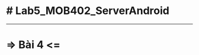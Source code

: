 # # Lab5_MOB402_ServerAndroid

------------------------------------------------------------------------------------
# => Bài 4 <= 
